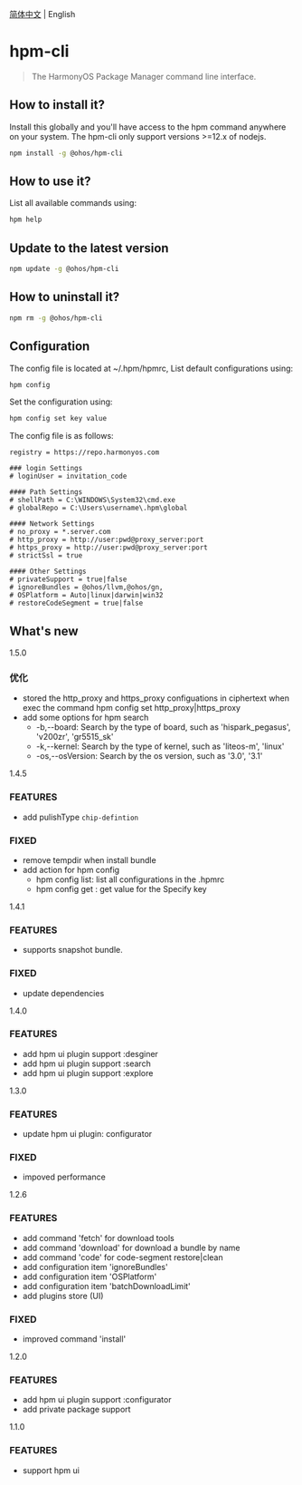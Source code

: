 [简体中文](./README_ZH.md) | English
# hpm-cli

> The HarmonyOS Package Manager command line interface.

## How to install it?

Install this globally and you'll have access to the hpm command anywhere on your system. The hpm-cli only support versions >=12.x of nodejs.

```sh
npm install -g @ohos/hpm-cli
```
## How to use it?
List all available commands using:
```sh
hpm help
```

## Update to the latest version
```sh
npm update -g @ohos/hpm-cli
```
## How to uninstall it?
```sh
npm rm -g @ohos/hpm-cli
```
## Configuration
The config file is located at ~/.hpm/hpmrc, List default configurations using:
```sh
hpm config
```
Set the configuration using:
```sh
hpm config set key value
```
The config file is as follows:
```properties
registry = https://repo.harmonyos.com

### login Settings
# loginUser = invitation_code

#### Path Settings
# shellPath = C:\WINDOWS\System32\cmd.exe
# globalRepo = C:\Users\username\.hpm\global

#### Network Settings
# no_proxy = *.server.com
# http_proxy = http://user:pwd@proxy_server:port
# https_proxy = http://user:pwd@proxy_server:port
# strictSsl = true

#### Other Settings
# privateSupport = true|false
# ignoreBundles = @ohos/llvm,@ohos/gn,
# OSPlatform = Auto|linux|darwin|win32
# restoreCodeSegment = true|false
```

## What's new
1.5.0
### 优化
* stored the http_proxy and https_proxy configuations in ciphertext when exec the command hpm config set http_proxy|https_proxy
* add some options for hpm search
    - -b,--board: Search by the type of board, such as 'hispark_pegasus', 'v200zr', 'gr5515_sk'
    - -k,--kernel: Search by the type of kernel, such as 'liteos-m', 'linux'
    - -os,--osVersion: Search by the os version, such as '3.0', '3.1'

1.4.5
### FEATURES
* add pulishType `chip-defintion`
### FIXED
* remove tempdir when install bundle
* add action for hpm config
    - hpm config list: list all configurations in the .hpmrc
    - hpm config get <key>: get value for the Specify key

1.4.1
### FEATURES
* supports snapshot bundle.
  
### FIXED
* update dependencies

1.4.0
### FEATURES
* add hpm ui plugin support :desginer
* add hpm ui plugin support :search
* add hpm ui plugin support :explore

1.3.0
### FEATURES
* update hpm ui plugin: configurator
  
### FIXED
* impoved performance

1.2.6
### FEATURES

* add command 'fetch' for download tools
* add command 'download' for download a bundle by name
* add command 'code' for code-segment restore|clean
* add configuration item 'ignoreBundles'
* add configuration item 'OSPlatform'
* add configuration item 'batchDownloadLimit'
* add plugins store (UI)
  
### FIXED
* improved command 'install'

1.2.0
### FEATURES
* add hpm ui plugin support :configurator
* add private package support

1.1.0
### FEATURES
* support hpm ui

